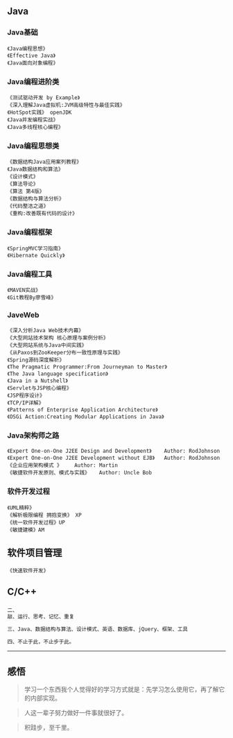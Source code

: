 ## Java
### Java基础
    《Java编程思想》
    《Effective Java》
    《Java面向对象编程》
### Java编程进阶类
    《测试驱动开发 by Example》
    《深入理解Java虚拟机:JVM高级特性与最佳实践》
    《HotSpot实践》 openJDK
    《Java并发编程实战》
    《Java多线程核心编程》
### Java编程思想类
    《数据结构Java应用案列教程》
    《Java数据结构和算法》
    《设计模式》
    《算法导论》
    《算法 第4版》
    《数据结构与算法分析》
    《代码整洁之道》
    《重构:改善既有代码的设计》		
        
### Java编程框架
    《SpringMVC学习指南》
    《Hibernate Quickly》
### Java编程工具					
    《MAVEN实战》
    《Git教程By廖雪峰》
### JaveWeb    				
    《深入分析Java Web技术内幕》
    《大型网站技术架构 核心原理与案例分析》
    《大型网站系统与Java中间实践》
    《从Paxos到ZooKeeper分布一致性原理与实践》
    《Spring源码深度解析》
    《The Pragmatic Programmer:From Journeyman to Master》
    《The Java language specification》
    《Java in a Nutshell》
    《Servlet与JSP核心编程》
    《JSP程序设计》
    《TCP/IP详解》
    《Patterns of Enterprise Application Architecture》
    《OSGi Action:Creating Modular Applications in Java》
### Java架构师之路
    《Expert One-on-One J2EE Design and Development》    Author: RodJohnson
    《Expert One-on-One J2EE Development without EJB》   Author: RodJohnson
    《企业应用架构模式 》    Author: Martin
    《敏捷软件开发原则、模式与实践》   Author: Uncle Bob
### 软件开发过程
    《UML精粹》
    《解析极限编程 拥抱变换》 XP
    《统一软件开发过程》UP
    《敏捷建模》AM
## 软件项目管理
    《快速软件开发》

## C/C++


### 
```html
二、
敲、运行、思考、记忆、重复

三、Java、数据结构与算法、设计模式、英语、数据库、jQuery、框架、工具

四、不止于此，不止步于此。
```
-------------------------------------
## 感悟

>学习一个东西我个人觉得好的学习方式就是：先学习怎么使用它，再了解它的内部实现。

>人这一辈子努力做好一件事就很好了。

>积跬步，至千里。





















